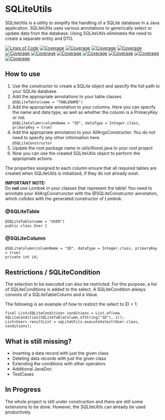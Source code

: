 # SQLiteUtils

SQLiteUtils is a utility to simplify the handling of a SQLite database in a Java application. SQLiteUtils uses various annotations to generically select or update data from the database.
Using SQLiteUtils eliminates the need to create a separate entity and DTO.

[![Lines of Code](https://sonarcloud.io/api/project_badges/measure?project=magicmarcy_SQLiteUtils&metric=ncloc)](https://sonarcloud.io/dashboard?id=magicmarcy_SQLiteUtils)
[![Coverage](https://sonarcloud.io/api/project_badges/measure?project=magicmarcy_SQLiteUtils&metric=coverage)](https://sonarcloud.io/dashboard?id=magicmarcy_SQLiteUtils)
[![Coverage](https://sonarcloud.io/api/project_badges/measure?project=magicmarcy_SQLiteUtils&metric=alert_status)](https://sonarcloud.io/dashboard?id=magicmarcy_SQLiteUtils)
[![Coverage](https://sonarcloud.io/api/project_badges/measure?project=magicmarcy_SQLiteUtils&metric=code_smells)](https://sonarcloud.io/dashboard?id=magicmarcy_SQLiteUtils)
[![Coverage](https://sonarcloud.io/api/project_badges/measure?project=magicmarcy_SQLiteUtils&metric=sqale_index)](https://sonarcloud.io/dashboard?id=magicmarcy_SQLiteUtils)
[![Coverage](https://sonarcloud.io/api/project_badges/measure?project=magicmarcy_SQLiteUtils&metric=alert_status)](https://sonarcloud.io/dashboard?id=magicmarcy_SQLiteUtils)
[![Coverage](https://sonarcloud.io/api/project_badges/measure?project=magicmarcy_SQLiteUtils&metric=reliability_rating)](https://sonarcloud.io/dashboard?id=magicmarcy_SQLiteUtils)
[![Coverage](https://sonarcloud.io/api/project_badges/measure?project=magicmarcy_SQLiteUtils&metric=duplicated_lines_density)](https://sonarcloud.io/dashboard?id=magicmarcy_SQLiteUtils)
[![Coverage](https://sonarcloud.io/api/project_badges/measure?project=magicmarcy_SQLiteUtils&metric=vulnerabilities)](https://sonarcloud.io/dashboard?id=magicmarcy_SQLiteUtils)
[![Coverage](https://sonarcloud.io/api/project_badges/measure?project=magicmarcy_SQLiteUtils&metric=bugs)](https://sonarcloud.io/dashboard?id=magicmarcy_SQLiteUtils)
[![Coverage](https://sonarcloud.io/api/project_badges/measure?project=magicmarcy_SQLiteUtils&metric=security_rating)](https://sonarcloud.io/dashboard?id=magicmarcy_SQLiteUtils)
[![Coverage](https://sonarcloud.io/api/project_badges/measure?project=magicmarcy_SQLiteUtils&metric=sqale_rating)](https://sonarcloud.io/dashboard?id=magicmarcy_SQLiteUtils)

## How to use
1. Use the constructor to create a SQLite object and specify the full path to your SQLite database.
2. Add the appropriate annotations to your table classes  
   ```@SQLiteTable(name = "TABLENAME")```
3. Add the appropriate annotation to your columns. Here you can specify the name and data type, as well as whether the column is a PrimaryKey or not.  
   ```@SQLiteColumn(columnName = "ID", dataType = Integer.class, primaryKey = true)```
4. Add the appropriate annotation to your AllArgsConstructor. You do not need to specify any other information here.   
   ```@SQLiteConstructor```
5. Update the root package name in utils/Konst.java to your root project
6. Now you can use the created SQLiteUtils object to perform the appropriate actions.

The properties assigned to each column ensure that all required tables are created when SQLiteUtils is initialized, if they do not already exist. 

**IMPORTANT NOTE:**  
Do **not** use Lombok in your classes that represent the table! You need to annotate your AllArgConstrunctor with the @SQLiteConstructor annotation, which collides with the generated constructor of Lombok.

### @SQLiteTable
```
@SQLiteTable(name = "USER")
public class User {
```

### @SQLiteColumn
```
@SQLiteColumn(columnName = "ID", dataType = Integer.class, primaryKey = true)
private int id;
```

## Restrictions / SQLiteCondition
The selection to be executed can also be restricted. For this purpose, a list of SQLiteConditions is added to the select. A SQLiteCondition always consists of a SQLiteTableColumn and a Value.

The following is an example of how to restrict the select to ID = 1:
```
final List<SQLiteCondition> conditions = List.of(new SQLiteCondition(SQLiteTableColumn.ofString("ID"), 1));
List<User> resultList = sqLiteUtils.executeSelect(User.class, conditions);
```

## What is still missing?
- Inserting a data record with just the given class
- Deleting data records with just the given class
- Extending the conditions with other operators
- Additional JavaDoc
- TestCases

## In Progress
The whole project is still under construction and there are still some extensions to be done. However, the SQLiteUtils can already be used productively.


